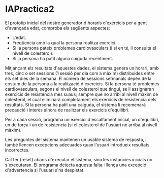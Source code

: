 # IAPractica2
El prototip inicial del nostre generador d'horaris d'exercicis per a gent d'avançada edat, comproba els següents aspectes:
 - L'edat.
 - Freqüencia amb la qual la persona realitza exercici.
 - Si la persona pateix problemes cardiovasculars (i si en té, li consulta el nivell de colesterol).
 - Si la persona ha patit alguna caiguda recentment.
 
Mitjançant els resultats d'aquestes dades, el sistema genera un horari, amb tres, cinc o set sessions (1 sessió per dia com a màxim)
distribuides entre els set dies de la semana. El número de sessions setmanals depèn de la costum de la persona a la
realització d'exercicis.
Si la persona té problemes cardiovasculars, segons el nivell de colesterol que tingui, se li assignaran exercicis
de resistencia mès suaus; sempre que no arribi al nivell màxim de colesterol, el cual eliminarà completament els
exercicis de resistencia dels resultats.
Si la persona ha patit una caiguda, el sistema li recomenarà precaució i interès alhora de realitzar els exercicis d'equilibri. 

Per a cada sessió, programa un exercici d'escalfament inicial, un d'equilibri, un de força i un de resistencia
(si el colesterol de l'usuari no arriba al nivell màxim).

Les preguntes del sistema mantenen un usable sistema de resposta, i també llencen excepcions adecuades quan l'usuari
introdueix resultats incorrectes.

Cal fer (reset) abans d'executar el sistema, sino les instancies inicials no s'executaran.
El programa detecta aquesta falta i llença una excepció d'advertencia si l'usuari s'ha despistat.
